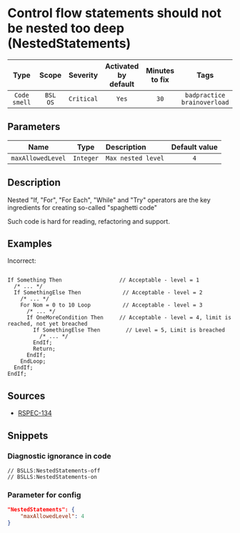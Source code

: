 # Control flow statements should not be nested too deep (NestedStatements)

Type | Scope | Severity | Activated<br>by default | Minutes<br>to fix | Tags
:-: | :-: | :-: | :-: | :-: | :-:
`Code smell` | `BSL`<br>`OS` | `Critical` | `Yes` | `30` | `badpractice`<br>`brainoverload`

## Parameters

Name | Type | Description | Default value
:-: | :-: | :-- | :-:
`maxAllowedLevel` | `Integer` | `Max nested level` | `4`

<!-- Блоки выше заполняются автоматически, не трогать -->

## Description

Nested "If, "For", "For Each", "While" and "Try" operators are the key ingredients for creating so-called "spaghetti code"

Such code is hard for reading, refactoring and support.

## Examples

Incorrect:

```bsl

If Something Then                  // Acceptable - level = 1
  /* ... */
  If SomethingElse Then             // Acceptable - level = 2
    /* ... */
    For Nom = 0 to 10 Loop          // Acceptable - level = 3
      /* ... */
      If OneMoreCondition Then     // Acceptable - level = 4, limit is reached, not yet breached
        If SomethingElse Then        // Level = 5, Limit is breached
          /* ... */
        EndIf;
        Return;
      EndIf;
    EndLoop;
  EndIf;
EndIf;
```

## Sources

- [RSPEC-134](https://rules.sonarsource.com/java/RSPEC-134)

## Snippets

<!-- Блоки ниже заполняются автоматически, не трогать -->

### Diagnostic ignorance in code

```bsl
// BSLLS:NestedStatements-off
// BSLLS:NestedStatements-on
```

### Parameter for config

```json
"NestedStatements": {
    "maxAllowedLevel": 4
}
```
